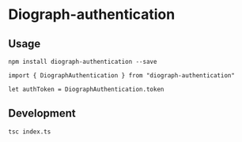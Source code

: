 # Diograph-authentication

## Usage

```
npm install diograph-authentication --save
```

```
import { DiographAuthentication } from "diograph-authentication"

let authToken = DiographAuthentication.token
```


## Development

```
tsc index.ts
```

